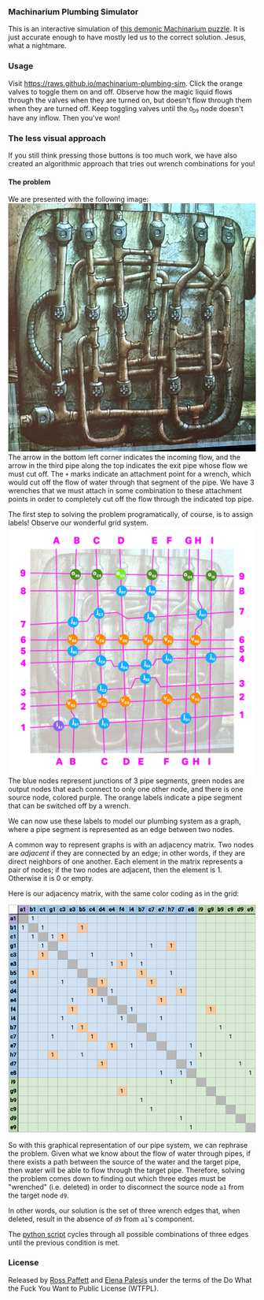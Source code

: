 ### Machinarium Plumbing Simulator

This is an interactive simulation of [this demonic Machinarium puzzle](http://machinarium.wikia.com/wiki/Plumbing_Puzzle). It is just accurate enough to have mostly led us to the correct solution. Jesus, what a nightmare.

### Usage

Visit https://raws.github.io/machinarium-plumbing-sim. Click the orange valves to toggle them on and off. Observe how the magic liquid flows through the valves when they are turned on, but doesn't flow through them when they are turned off. Keep toggling valves until the <code>O<sub>D9</sub></code> node doesn't have any inflow. Then you've won!

### The less visual approach
If you still think pressing those buttons is too much work, we have also created an algorithmic approach that tries out wrench combinations for you!

#### The problem
We are presented with the following image:
![original pipes](./pipes.jpg)
The arrow in the bottom left corner indicates the incoming flow, and the arrow in the third pipe along the top indicates the exit pipe whose flow we must cut off. The `+` marks indicate an attachment point for a wrench, which would cut off the flow of water through that segment of the pipe. We have 3 wrenches that we must attach in some combination to these attachment points in order to completely cut off the flow through the indicated top pipe.

The first step to solving the problem programatically, of course, is to assign labels! Observe our wonderful grid system.
![grid](./pipes-grid.jpg)
The blue nodes represent junctions of 3 pipe segments, green nodes are output nodes that each connect to only one other node, and there is one source node, colored purple. The orange labels indicate a pipe segment that can be switched off by a wrench.

We can now use these labels to model our plumbing system as a graph, where a pipe segment is represented as an edge between two nodes.

A common way to represent graphs is with an adjacency matrix. Two nodes are *adjacent* if they are connected by an edge; in other words, if they are direct neighbors of one another. Each element in the matrix represents a pair of nodes; if the two nodes are adjacent, then the element is 1. Otherwise it is 0 or empty.

Here is our adjacency matrix, with the same color coding as in the grid:

![adjacency matrix](./adjacency_matrix.png)

So with this graphical representation of our pipe system, we can rephrase the problem. Given what we know about the flow of water through pipes, if there exists a path between the source of the water and the target pipe, then water will be able to flow through the target pipe. Therefore, solving the problem comes down to finding out which three edges must be "wrenched" (i.e. deleted) in order to disconnect the source node `a1` from the target node `d9`.

In other words, our solution is the set of three wrench edges that, when deleted, result in the absence of `d9` from `a1`'s component.

The [python script](./find_wrenches.py) cycles through all possible combinations of three edges until the previous condition is met. 

### License

Released by [Ross Paffett](https://github.com/raws) and [Elena Palesis](https://github.com/elenapalesis) under the terms of the Do What the Fuck You Want to Public License (WTFPL).
